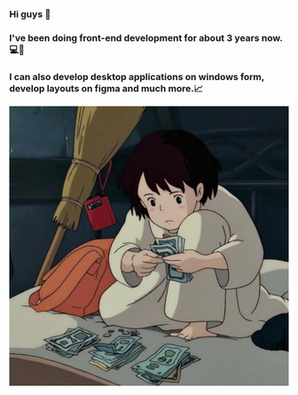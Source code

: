 ### Hi guys 👋

### I've been doing front-end development for about 3 years now. 💻🥉
### I can also develop desktop applications on windows form, develop layouts on figma and much more.📈

![image1](img2.jpg)
